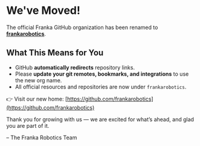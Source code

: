 # We've Moved!

The official Franka GitHub organization has been renamed to [**frankarobotics**](https://github.com/frankarobotics).

## What This Means for You

- GitHub **automatically redirects** repository links.
- Please **update your git remotes, bookmarks, and integrations** to use the new org name.
- All official resources and repositories are now under `frankarobotics`.


👉 Visit our new home: [https://github.com/frankarobotics](https://github.com/frankarobotics)

Thank you for growing with us —  we are excited for what’s ahead, and glad you are part of it.

– The Franka Robotics Team


